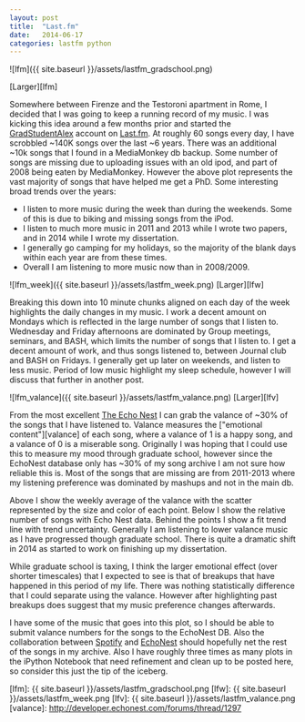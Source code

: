 ```yaml
---
layout: post
title:  "Last.fm"
date:   2014-06-17
categories: lastfm python
---
```


![lfm]({{ site.baseurl }}/assets/lastfm_gradschool.png)

[Larger][lfm]


Somewhere between Firenze and the Testoroni apartment in Rome, I decided that I
was going to keep a running record of my music. I was kicking this idea around
a few months prior and started the [GradStudentAlex][gsa] account on
[Last.fm][lastfm]. At roughly 60 songs every day, I have scrobbled ~140K songs
over the last ~6 years. There was an additional ~10k songs that I found in a
MediaMonkey db backup. Some number of songs are missing due to uploading issues
with an old ipod, and part of 2008 being eaten by MediaMonkey. However the
above plot represents the vast majority of songs that have helped me get a PhD.
Some interesting broad trends over the years:

* I listen to more music during the week than during the weekends. Some of this
is due to biking and missing songs from the iPod.
* I listen to much more music in 2011 and 2013 while I wrote two papers, and in 2014
while I wrote my dissertation.
* I generally go camping for my holidays, so the majority of the blank days 
within each year are from these times.
* Overall I am listening to more music now than in 2008/2009.


![lfm_week]({{ site.baseurl }}/assets/lastfm_week.png)
[Larger][lfw]

Breaking this down into 10 minute chunks aligned on each day of the
week highlights the daily changes in my music. I work a decent amount on
Mondays which is reflected in the large number of songs that I listen to.
Wednesday and Friday afternoons are dominated by Group meetings, seminars, and 
BASH, which limits the number of songs that I listen to. I get a decent
amount of work, and thus songs listened to, between Journal club and BASH on
Fridays. I generally get up later on weekends, and listen to less music.
Period of low music highlight my sleep schedule, however I will discuss that
further in another post.




![lfm_valance]({{ site.baseurl }}/assets/lastfm_valance.png)
[Larger][lfv]

From the most excellent [The Echo Nest][echonest] I can grab the valance of
~30% of the songs that I have listened to.
Valance measures the ["emotional content"][valance] of each song, where a
valance of 1 is a happy song, and a valance of 0 is a miserable song.
Originally I was hoping that I could use this to measure my mood through
graduate school, however since the EchoNest database only has ~30% of my song
archive I am not sure how reliable this is. Most of the songs that are missing
are from 2011-2013 where my listening preference was dominated by mashups and 
not in the main db. 

Above I show the weekly average of the valance with the scatter represented by
the size and color of each point. Below I show the relative number of songs
with Echo Nest data. Behind the points I show a fit trend line with trend
uncertainty. Generally I am listening to lower valance music as I have
progressed though graduate school.  There is quite a dramatic shift in 2014
as started to work on finishing up my dissertation.

While graduate school is taxing, I think the larger emotional effect (over
shorter timescales) that I expected to see is that of breakups that have
happened in this period of my life. There was nothing statistically difference
that I could separate using the valance. However after highlighting past
breakups does suggest that my music preference changes afterwards.

I have some of the music that goes into this plot, so I should be able to
submit valance numbers for the songs to the EchoNest DB. Also the
collaboration between [Spotify][spotify] and [EchoNest][echonest] should
hopefully net the rest of the songs in my archive. Also I have
roughly three times as many plots in the iPython Notebook that need refinement
and clean up to be posted here, so consider this just the tip of the iceberg.



[lastfm]:   https://last.fm
[echonest]: https://the.echonest.com
[spotify]: https://spotify.com
[gsa]:      https://last.fm/user/GradStudentAlex
[lfm]:      {{ site.baseurl }}/assets/lastfm_gradschool.png
[lfw]:      {{ site.baseurl }}/assets/lastfm_week.png
[lfv]:      {{ site.baseurl }}/assets/lastfm_valance.png
[valance]:        http://developer.echonest.com/forums/thread/1297
